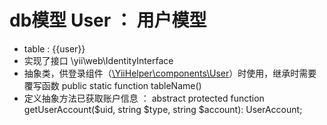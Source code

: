 # db模型 User ： 用户模型
- table : {{user}}
- 实现了接口 \yii\web\IdentityInterface
- 抽象类，供登录组件（[\YiiHelper\components\User](../../../doc/components/User.md)）时使用，继承时需要覆写函数 public static function tableName()
- 定义抽象方法已获取账户信息 ： abstract protected function getUserAccount($uid, string $type, string $account): UserAccount; 
